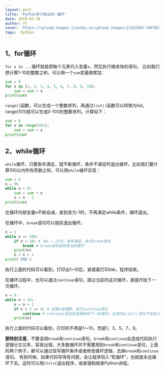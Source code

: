 ```yaml
---
layout: post
title: 'Python学习笔记05 循环'
date: 2018-03-28
author: YY
cover: 'https://upload-images.jianshu.io/upload_images/11362503-74678216336f3a72.jpg'
tags:  Python
---
```

## 1、for循环 ##
`for x in ...`循环就是把每个元素代入变量`x`，然后执行缩进块的语句。
比如我们想计算1-10的整数之和，可以用一个`sum`变量做累加：
```python
sum = 0
for x in [1, 2, 3, 4, 5, 6, 7, 8, 9, 10]:
    sum = sum + x
print(sum)
```
`range()`函数，可以生成一个整数序列，再通过`list()`函数可以转换为list。
range(101)就可以生成0-100的整数序列，计算如下：
```python
sum = 0
for x in range(101):
    sum = sum + x
print(sum)
```

## 2、while循环 ##
`while`循环，只要条件满足，就不断循环，条件不满足时退出循环。比如我们要计算100以内所有奇数之和，可以用`while`循环实现：
```python
sum = 0
n = 99
while n > 0:
    sum = sum + n
    n = n - 2
print(sum)
```
在循环内部变量n不断自减，直到变为-1时，不再满足while条件，循环退出。

在循环中，`break`语句可以提前退出循环。
```python
n = 1
while n <= 100:
    if n > 10: # 当n = 11时，条件满足，执行break语句
        break # break语句会结束当前循环
    print(n)
    n = n + 1
print('END')
```
执行上面的代码可以看到，打印出1~10后，紧接着打印`END`，程序结束。

在循环过程中，也可以通过`continue`语句，跳过当前的这次循环，直接开始下一次循环。
```python
n = 0
while n < 10:
    n = n + 1
    if n % 2 == 0: # 如果n是偶数，执行continue语句
        continue # continue语句会直接继续下一轮循环，后续的print()语句不会执行
    print(n)
```
执行上面的代码可以看到，打印的不再是1～10，而是1，3，5，7，9。

**要特别注意**，不要滥用`break`和`continue`语句。`break`和`continue`会造成代码执行逻辑分叉过多，容易出错。大多数循环并不需要用到`break`和`continue`语句，上面的两个例子，都可以通过改写循环条件或者修改循环逻辑，去掉`break`和`continue`语句。
有些时候，如果代码写得有问题，会让程序陷入“死循环”，也就是永远循环下去。这时可以用`Ctrl+C`退出程序，或者强制结束Python进程。